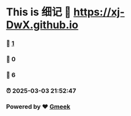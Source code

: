 # This is 细记 :link: https://xj-DwX.github.io 
### :page_facing_up: [1](https://xj-DwX.github.io/tag.html) 
### :speech_balloon: 0 
### :hibiscus: 6 
### :alarm_clock: 2025-03-03 21:52:47 
### Powered by :heart: [Gmeek](https://github.com/Meekdai/Gmeek)
